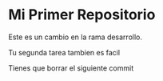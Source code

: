 # Mi Primer Repositorio
Este es un cambio en la rama desarrollo.

Tu segunda tarea tambien es facil

Tienes que borrar el siguiente commit